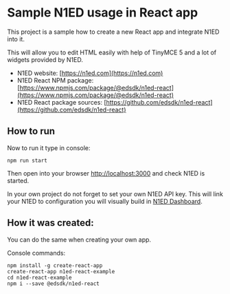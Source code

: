 # Sample N1ED usage in React app 

This project is a sample how to create a new React app and integrate N1ED into it.

This will allow you to edit HTML easily with help of TinyMCE 5 and a lot of widgets provided by N1ED.

* N1ED website: [https://n1ed.com](https://n1ed.com)
* N1ED React NPM package: [https://www.npmjs.com/package/@edsdk/n1ed-react](https://www.npmjs.com/package/@edsdk/n1ed-react)
* N1ED React package sources: [https://github.com/edsdk/n1ed-react](https://github.com/edsdk/n1ed-react)

## How to run

Now to run it type in console:     
    
    npm run start
    
Then open into your browser [http://localhost:3000](http://localhost:3000) and check N1ED is started.

In your own project do not forget to set your own N1ED API key. This will link your N1ED to configuration you will visually build in [N1ED Dashboard](https://n1ed.com/dashboard).

## How it was created:

You can do the same when creating your own app.

Console commands:

    npm install -g create-react-app
    create-react-app n1ed-react-example
    cd n1ed-react-example
    npm i --save @edsdk/n1ed-react
   